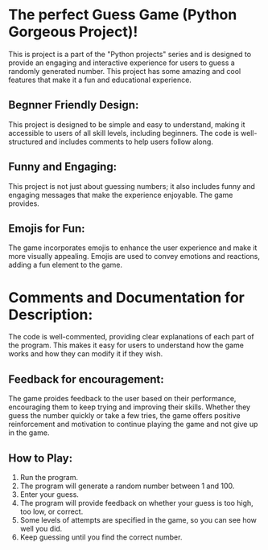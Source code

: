 # The perfect Guess Game (Python Gorgeous Project)!

This is project is a part of the "Python projects" series and is designed to provide an engaging and interactive experience for users to guess a randomly generated number. This project has some amazing and cool features that make it a fun and educational experience.

## Begnner Friendly Design:
This project is designed to be simple and easy to understand, making it accessible to users of all skill levels, including beginners. The code is well-structured and includes comments to help users follow along.

## Funny and Engaging:
This project is not just about guessing numbers; it also includes funny and engaging messages that make the experience enjoyable. The game provides.

## Emojis for Fun:
The game incorporates emojis to enhance the user experience and make it more visually appealing. Emojis are used to convey emotions and reactions, adding a fun element to the game.

# Comments and Documentation for Description:
The code is well-commented, providing clear explanations of each part of the program. This makes it easy for users to understand how the game works and how they can modify it if they wish.

## Feedback for encouragement:
The game proides feedback to the user based on their performance, encouraging them to keep trying and improving their skills. Whether they guess the number quickly or take a few tries, the game offers positive reinforcement and motivation to continue playing the game and not give up in the game.


## How to Play:
1. Run the program.
2. The program will generate a random number between 1 and 100.
3. Enter your guess.
4. The program will provide feedback on whether your guess is too high, too low, or correct.
5. Some levels of attempts are specified in the game, so you can see how well you did.
6. Keep guessing until you find the correct number.
